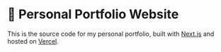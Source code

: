 # 💼 Personal Portfolio Website

This is the source code for my personal portfolio, built with [Next.js](https://nextjs.org) and hosted on [Vercel](https://vercel.com).
